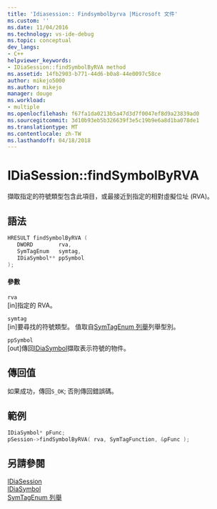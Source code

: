 ```yaml
---
title: 'Idiasession:: Findsymbolbyrva |Microsoft 文件'
ms.custom: ''
ms.date: 11/04/2016
ms.technology: vs-ide-debug
ms.topic: conceptual
dev_langs:
- C++
helpviewer_keywords:
- IDiaSession::findSymbolByRVA method
ms.assetid: 14fb2903-b771-44d6-b0a8-44e0097c58ce
author: mikejo5000
ms.author: mikejo
manager: douge
ms.workload:
- multiple
ms.openlocfilehash: f67fa1da0213b5a47d3d7f0047ef8d9a23839ad0
ms.sourcegitcommit: 3d10b93eb5b326639f3e5c19b9e6a8d1ba078de1
ms.translationtype: MT
ms.contentlocale: zh-TW
ms.lasthandoff: 04/18/2018
---
```

# <a name="idiasessionfindsymbolbyrva"></a>IDiaSession::findSymbolByRVA
擷取指定的符號類型包含此項目，或最接近到指定的相對虛擬位址 (RVA)。  
  
## <a name="syntax"></a>語法  
  
```C++  
HRESULT findSymbolByRVA (   
   DWORD        rva,  
   SymTagEnum   symtag,  
   IDiaSymbol** ppSymbol  
);  
```  
  
#### <a name="parameters"></a>參數  
 `rva`  
 [in]指定的 RVA。  
  
 `symtag`  
 [in]要尋找的符號類型。 值取自[SymTagEnum 列舉](../../debugger/debug-interface-access/symtagenum.md)列舉型別。  
  
 `ppSymbol`  
 [out]傳回[IDiaSymbol](../../debugger/debug-interface-access/idiasymbol.md)擷取表示符號的物件。  
  
## <a name="return-value"></a>傳回值  
 如果成功，傳回`S_OK`; 否則傳回錯誤碼。  
  
## <a name="example"></a>範例  
  
```C++  
IDiaSymbol* pFunc;  
pSession->findSymbolByRVA( rva, SymTagFunction, &pFunc );  
```  
  
## <a name="see-also"></a>另請參閱  
 [IDiaSession](../../debugger/debug-interface-access/idiasession.md)   
 [IDiaSymbol](../../debugger/debug-interface-access/idiasymbol.md)   
 [SymTagEnum 列舉](../../debugger/debug-interface-access/symtagenum.md)